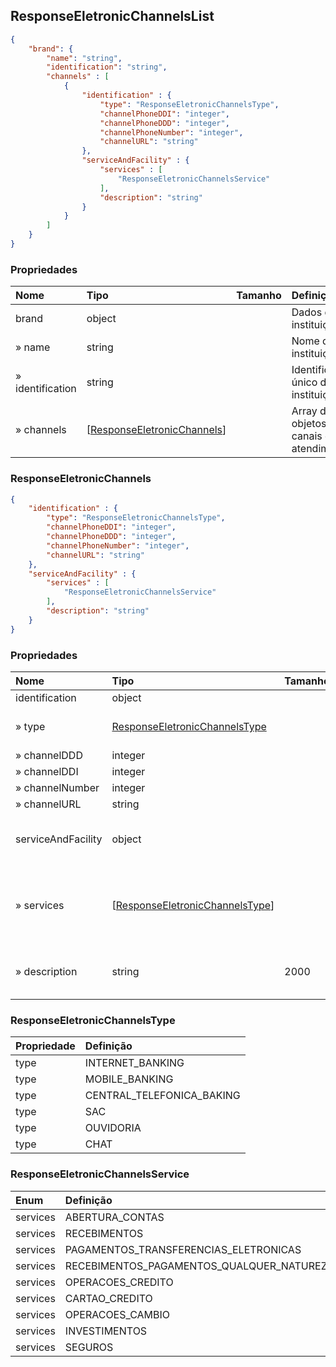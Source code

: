 <a id="schemaResponseEletronicChannelsList"></a>
## ResponseEletronicChannelsList

```json
{
    "brand": {
        "name": "string",
        "identification": "string",
        "channels" : [
            {
                "identification" : {
                    "type": "ResponseEletronicChannelsType",
                    "channelPhoneDDI": "integer",
                    "channelPhoneDDD": "integer",
                    "channelPhoneNumber": "integer",
                    "channelURL": "string"
                },
                "serviceAndFacility" : {
                    "services" : [
                        "ResponseEletronicChannelsService"
                    ],
                    "description": "string"
                }
            }
        ]
    }
}
```

### Propriedades
|     Nome          |  Tipo                                                              | Tamanho   |                            Definição                              | Mandatoriedade    |
|:------------      |:---------------------------------                                  |:-------   |:--------------------------------------------------------------    |:--------------    |
| brand             | object                                                             |           | Dados da instituição                                              | Mandatório        |
| » name            | string                                                             |           | Nome da instituição                                               | Mandatório        |
| » identification  | string                                                             |           | Identificador único da instituição                                | Mandatório        |
| » channels        | [[ResponseEletronicChannels](#schemaResponseEletronicChannels)]    |           | Array de objetos de canais de atendimento                         | Mandatório        |

<a id="schemaResponseEletronicChannels"></a>
### ResponseEletronicChannels

```json
{
    "identification" : {
        "type": "ResponseEletronicChannelsType",
        "channelPhoneDDI": "integer",
        "channelPhoneDDD": "integer",
        "channelPhoneNumber": "integer",
        "channelURL": "string"
    },
    "serviceAndFacility" : {
        "services" : [
            "ResponseEletronicChannelsService"
        ],
        "description": "string"
    }
}
```

### Propriedades
|     Nome           |  Tipo                                                                      | Tamanho   |                            Definição                              | Mandatoriedade    |
|:------------       |:---------------------------------                                          |:-------   |:--------------------------------------------------------------    |:--------------    |
| identification     | object                                                                     |           |                                                                   | Mandatório        |
| » type             | [ResponseEletronicChannelsType](#schemaResponseEletronicChannelsType)      |           | Tipo de canal de atendimento                                      | Mandatório        |
| » channelDDD       | integer                                                                    |           | Telefone                                                          | Opcional          |
| » channelDDI       | integer                                                                    |           | Telefone                                                          | Opcional          |
| » channelNumber    | integer                                                                    |           | Telefone                                                          | Opcional          |
| » channelURL       | string                                                                     |           | URL                                                               | Opcional          |
| serviceAndFacility | object                                                                     |           | Informações sobre os serviços prestados                           | Mandatório        |
| » services         | [[ResponseEletronicChannelsType](#schemaResponseEletronicChannelsService)] |           | Array de serviços prestados pelo canal de atendimento             | Mandatório        |
| » description      | string                                                                     | 2000      | Descrição adicional dos serviços                                  | Opcional          |   


<a id="schemaResponseEletronicChannelsType"></a>
### ResponseEletronicChannelsType

|     Propriedade           |                            Definição                            |
|:------------              |:--------------------------------------------------------------  |
| type                      | INTERNET_BANKING                                                |
| type                      | MOBILE_BANKING                                                  |
| type                      | CENTRAL_TELEFONICA_BAKING                                       |
| type                      | SAC                                                             |
| type                      | OUVIDORIA                                                       |
| type                      | CHAT                                                            |

<a id="schemaResponseEletronicChannelsService"></a>
### ResponseEletronicChannelsService

|     Enum          |                            Definição                            |
|:------------      |:--------------------------------------------------------------  |
| services          | ABERTURA_CONTAS                                                 |
| services          | RECEBIMENTOS                                                    |
| services          | PAGAMENTOS_TRANSFERENCIAS_ELETRONICAS                           |
| services          | RECEBIMENTOS_PAGAMENTOS_QUALQUER_NATUREZA                       |
| services          | OPERACOES_CREDITO                                               |
| services          | CARTAO_CREDITO                                                  |
| services          | OPERACOES_CAMBIO                                                |
| services          | INVESTIMENTOS                                                   |
| services          | SEGUROS                                                         |
